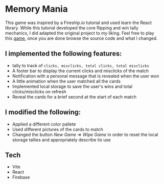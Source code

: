 # Memory Mania
This game was inspired by a Fireship.io tutorial and used learn the React library. While this tutorial developed the core flipping and win tally mechanics, I did adapted the original project to my liking.
Feel free to play this [game](https://memory-game-900be.web.app/), once you are done browse the source code and what I changed.

## I implemented the following features:
- tally to track of ``clicks, misclicks, total clicks, total misclicks``
- A footer bar to display the current clicks and misclicks of the match
- Notification with a personal message that is revealed when the user won
- A little animation when the user matched all the cards  
- Implemented local storage to save the user's wins and total clicks/misclicks on refresh
- Reveal the cards for a brief second at the start of each match

## I modified the following:
- Applied a different color pallete
- Used different pictures of the cards to match
- Changed the button *New Game* => *Wipe Game* in order to reset the local storage tallies and appropriately describe its use

## Tech
- Vite
- React
- Firebase
